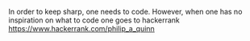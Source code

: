 In order to keep sharp, one needs to code. However, when one has no inspiration on what to code one goes to hackerrank
<https://www.hackerrank.com/philip_a_quinn>
